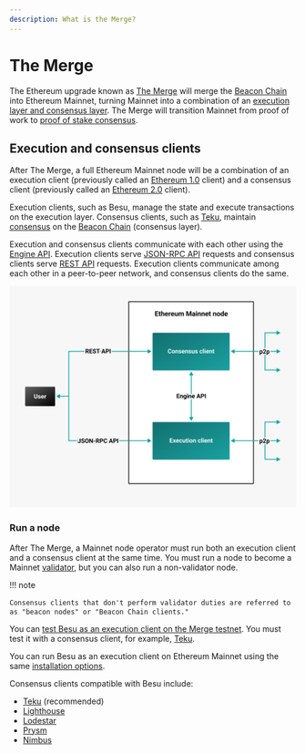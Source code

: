 ```yaml
---
description: What is the Merge?
---
```


# The Merge

The Ethereum upgrade known as [The Merge](https://ethereum.org/en/upgrades/merge/) will merge the [Beacon Chain] into
Ethereum Mainnet, turning Mainnet into a combination of an
[execution layer and consensus layer](#execution-and-consensus-clients).
The Merge will transition Mainnet from proof of work to [proof of stake consensus](Consensus-Protocols/Proof-of-Stake.md).

## Execution and consensus clients

After The Merge, a full Ethereum Mainnet node will be a combination of an execution client (previously called an
[Ethereum 1.0](https://blog.ethereum.org/2022/01/24/the-great-eth2-renaming/) client) and a consensus client (previously
called an [Ethereum 2.0](https://blog.ethereum.org/2022/01/24/the-great-eth2-renaming/) client).

Execution clients, such as Besu, manage the state and execute transactions on the execution layer.
Consensus clients, such as [Teku], maintain [consensus](Consensus-Protocols/Proof-of-Stake.md) on the [Beacon Chain]
(consensus layer).

Execution and consensus clients communicate with each other using the
[Engine API](https://github.com/ethereum/execution-apis/blob/main/src/engine/specification.md).
Execution clients serve [JSON-RPC API](../Reference/API-Methods.md) requests and consensus clients serve
[REST API](https://docs.teku.consensys.net/en/stable/Reference/Rest_API/Rest/) requests.
Execution clients communicate among each other in a peer-to-peer network, and consensus clients do the same.

![Ethereum Merge node](../images/Execution-Consensus-Clients.png)

### Run a node

After The Merge, a Mainnet node operator must run both an execution client and a consensus client at the same time.
You must run a node to become a Mainnet [validator](Consensus-Protocols/Proof-of-Stake.md), but you can also run a
non-validator node.

!!! note

    Consensus clients that don't perform validator duties are referred to as "beacon nodes" or "Beacon Chain clients."

You can
[test Besu as an execution client on the Merge testnet](../Tutorials/Merge-Testnet.md).
You must test it with a consensus client, for example, [Teku].

You can run Besu as an execution client on Ethereum Mainnet using the same
[installation options](../HowTo/Get-Started/Installation-Options).

Consensus clients compatible with Besu include:

- [Teku] (recommended)
- [Lighthouse](https://lighthouse.sigmaprime.io/)
- [Lodestar](https://lodestar.chainsafe.io/)
- [Prysm](https://github.com/prysmaticlabs/prysm)
- [Nimbus](https://nimbus.team/)

<!-- links -->
[Beacon Chain]: https://ethereum.org/en/upgrades/beacon-chain/
[Teku]: https://docs.teku.consensys.net/en/stable/
